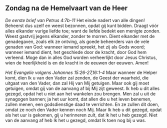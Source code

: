 ## Zondag na de Hemelvaart van de Heer

*De eerste brief van Petrus 4:7b-11*
Het einde nadert van alle dingen! Beheerst dus uzelf en weest bezonnen, opdat gij kunt bidden. Draagt vóór alles elkander vurige liefde toe; want de liefde bedekt een menigte zonden. Weest gastvrij jegens elkander, zonder te morren. Dient elkander met de genadegaven, zoals elk ze ontving, als goede beheerders van de vele genaden van God: wanneer iemand spreekt, het zij als Gods woord; wanneer iemand dient, het geschiede door de kracht, door God hem verleend. Moge dan in alles God worden verheerlijkt door Jesus Christus, wien de heerlijkheid is en de kracht in de eeuwen der eeuwen. Amen! 

*Het Evangelie volgens Johannes 15:26-27,16:1-4*
Maar wanneer de Helper komt, dien Ik u van den Vader zal zenden, de Geest der waarheid, die uitgaat van den Vader, dan zal Hij van Mij getuigen. Maar ook gij moet getuigen, omdat gij van de aanvang af bij Mij zijt geweest. Ik heb u dit alles gezegd, opdat het u niet aan het wankelen zou brengen. Men zal u uit de synagogen bannen; ja het uur komt, dat allen die u het leven benemen, zullen menen, een godsdienstige daad te verrichten. En ze zullen dit doen, omdat ze noch den Vader kennen noch Mij. Maar Ik heb u dit gezegd, opdat als het uur is gekomen, gij u herinneren zult, dat Ik het u heb gezegd. Niet van de aanvang af heb Ik het u gezegd, omdat Ik toen nog bij u was. 

